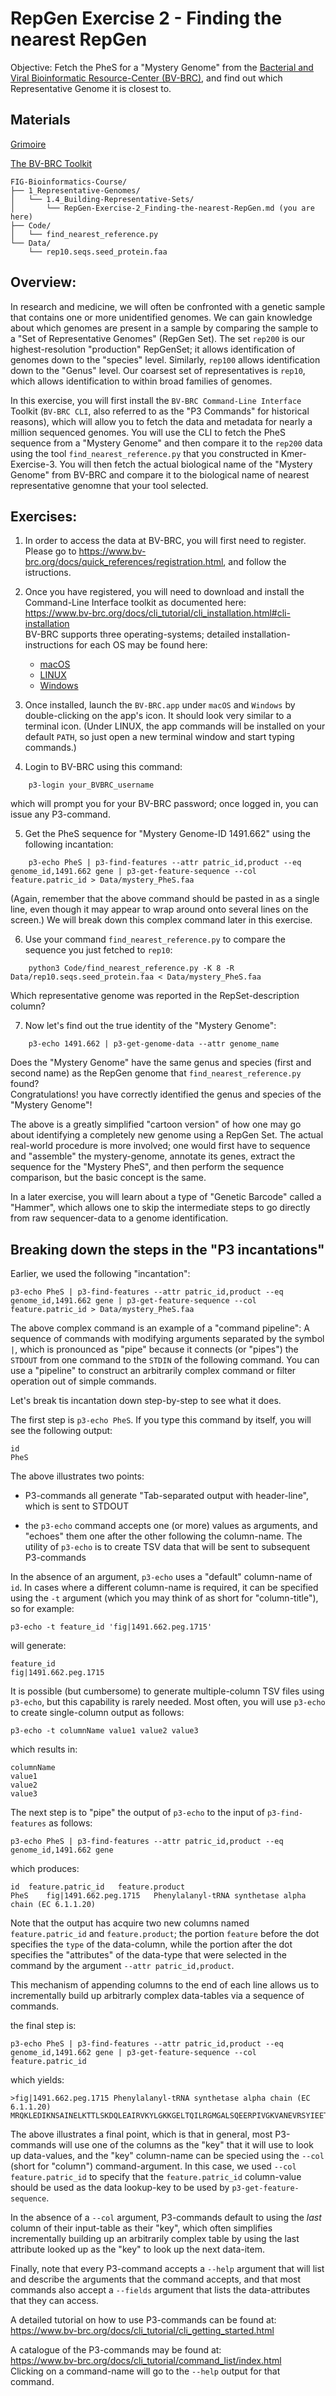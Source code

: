 # RepGen Exercise 2 - Finding the nearest RepGen

Objective: Fetch the PheS for a "Mystery Genome" from the [Bacterial and Viral Bioinformatic Resource-Center (BV-BRC)](https://www.bv-brc.org/), and find out which Representative Genome it is closest to.

## Materials

[Grimoire](https://chat.openai.com/g/g-n7Rs0IK86-grimoire)

[The BV-BRC Toolkit](https://www.bv-brc.org/docs/cli_tutorial/index.html)

```
FIG-Bioinformatics-Course/
├── 1_Representative-Genomes/
│   └── 1.4_Building-Representative-Sets/
│       └── RepGen-Exercise-2_Finding-the-nearest-RepGen.md (you are here)
├── Code/
│   └── find_nearest_reference.py 
└── Data/
    └── rep10.seqs.seed_protein.faa
```

## Overview:

In research and medicine, we will often be confronted with a genetic sample that contains one or more unidentified genomes.
We can gain knowledge about which genomes are present in a sample by comparing the sample to a "Set of Representative Genomes" (RepGen Set).
The set `rep200` is our highest-resolution "production" RepGenSet; it allows identification of genomes down to the "species" level. Similarly, `rep100` allows identification down to the "Genus" level.
Our coarsest set of representatives is `rep10`, which allows identification to within broad families of genomes.

In this exercise, you will first install the `BV-BRC Command-Line Interface` Toolkit (`BV-BRC CLI`, also referred to as the "P3 Commands" for historical reasons), which will allow you to fetch the data and metadata for nearly a million sequenced genomes.
You will use the CLI to fetch the PheS sequence from a "Mystery Genome" and then compare it to the `rep200` data using the tool `find_nearest_reference.py` that you constructed in Kmer-Exercise-3. You will then fetch the actual biological name of the "Mystery Genome" from BV-BRC and compare it to the biological name of nearest representative genomne that your tool selected.

## Exercises:

1. In order to access the data at BV-BRC, you will first need to register. Please go to
https://www.bv-brc.org/docs/quick_references/registration.html,
and follow the istructions.

2. Once you have registered, you will need to download and install the Command-Line Interface toolkit as documented here:<br>
https://www.bv-brc.org/docs/cli_tutorial/cli_installation.html#cli-installation<br>
BV-BRC supports three operating-systems; detailed installation-instructions for each OS may be found here:
    * [macOS](https://www.bv-brc.org/docs/cli_tutorial/cli_installation.html#installation-on-macos)
    * [LINUX](https://www.bv-brc.org/docs/cli_tutorial/cli_installation.html#installation-on-debian-ubuntu-mint-linux)
    * [Windows](https://www.bv-brc.org/docs/cli_tutorial/cli_installation.html#installation-on-windows)

3. Once installed, launch the `BV-BRC.app` under `macOS` and `Windows` by double-clicking on the app's icon. It should look very similar to a terminal icon. (Under LINUX, the app commands will be installed on your default `PATH`, so just open a new terminal window and start typing commands.)

4. Login to BV-BRC using this command:
```
    p3-login your_BVBRC_username
```
which will prompt you for your BV-BRC password;
once logged in, you can issue any P3-command.

5. Get the PheS sequence for "Mystery Genome-ID 1491.662" using the following incantation:
```
    p3-echo PheS | p3-find-features --attr patric_id,product --eq genome_id,1491.662 gene | p3-get-feature-sequence --col feature.patric_id > Data/mystery_PheS.faa
```
(Again, remember that the above command should be pasted in as a single line, even though it may appear to wrap around onto several lines on the screen.) We will break down this complex command later in this exercise.

6. Use your command `find_nearest_reference.py` to compare the sequence you just fetched to `rep10`:
```
    python3 Code/find_nearest_reference.py -K 8 -R Data/rep10.seqs.seed_protein.faa < Data/mystery_PheS.faa
```
Which representative genome was reported in the RepSet-description column?

7. Now let's find out the true identity of the "Mystery Genome":
```
    p3-echo 1491.662 | p3-get-genome-data --attr genome_name
```
Does the "Mystery Genome" have the same genus and species (first and second name) as the RepGen genome that `find_nearest_reference.py` found?<br>
Congratulations! you have correctly identified the genus and species of the "Mystery Genome"!

The above is a greatly simplified "cartoon version" of how one may go about identifying a completely new genome using a RepGen Set. The actual real-world procedure is more involved; one would first have to sequence and "assemble" the mystery-genome, annotate its genes, extract the sequence for the "Mystery PheS", and then perform the sequence comparison, but the basic concept is the same.

In a later exercise, you will learn about a type of "Genetic Barcode" called a "Hammer", which allows one to skip the intermediate steps to go directly from raw sequencer-data to a genome identification.

## Breaking down the steps in the "P3 incantations"

Earlier, we used the following "incantation":
```
p3-echo PheS | p3-find-features --attr patric_id,product --eq genome_id,1491.662 gene | p3-get-feature-sequence --col feature.patric_id > Data/mystery_PheS.faa
```
The above complex command is an example of a "command pipeline": A sequence of commands with modifying arguments separated by the symbol `|`, which is pronounced as "pipe" because it connects (or "pipes") the `STDOUT` from one command to the `STDIN` of the following command.
You can use a "pipeline" to construct an arbitrarily complex command or filter operation out of simple commands.

Let's break tis incantation down step-by-step to see what it does.

The first step is `p3-echo PheS`. If you type this command by itself, you will see the following output:
```
id
PheS
```
The above illustrates two points:
* P3-commands all generate "Tab-separated output with header-line", which is sent to STDOUT 

* the `p3-echo` command accepts one (or more) values as arguments,
and "echoes" them one after the other following the column-name.
The utility of `p3-echo` is to create TSV data that will be sent
to subsequent P3-commands

In the absence of an argument, `p3-echo` uses a "default" column-name of `id`. In cases where a different column-name is required, it can be specified using the `-t` argument (which you may think of as short for "column-title"), so for example:
```
p3-echo -t feature_id 'fig|1491.662.peg.1715'
```
will generate:
```
feature_id
fig|1491.662.peg.1715
```
It is possible (but cumbersome) to generate multiple-column TSV files using `p3-echo`, but this capability is rarely needed. Most often, you will use `p3-echo` to create single-column output as follows:
```
p3-echo -t columnName value1 value2 value3
```
which results in:
```
columnName
value1
value2
value3
```

The next step is to "pipe" the output of `p3-echo` to the input of `p3-find-features` as follows:
```
p3-echo PheS | p3-find-features --attr patric_id,product --eq genome_id,1491.662 gene
```
which produces:
```
id	feature.patric_id	feature.product
PheS	fig|1491.662.peg.1715	Phenylalanyl-tRNA synthetase alpha chain (EC 6.1.1.20)
```
Note that the output has acquire two new columns named `feature.patric_id`	and `feature.product`; the portion `feature` before the dot specifies the `type` of the data-column, while the portion after the dot specifies the "attributes" of the data-type that were selected in the command by the argument `--attr patric_id,product`.

This mechanism of appending columns to the end of each line allows us to incrementally build up arbitrarly complex data-tables via a sequence of commands. 

the final step is:
```
p3-echo PheS | p3-find-features --attr patric_id,product --eq genome_id,1491.662 gene | p3-get-feature-sequence --col feature.patric_id
```
which yields:
```
>fig|1491.662.peg.1715 Phenylalanyl-tRNA synthetase alpha chain (EC 6.1.1.20)
MRQKLEDIKNSAINELKTTLSKDQLEAIRVKYLGKKGELTQILRGMGALSQEERPIVGKVANEVRSYIEETIKEAFSDIKNKEKSIRLENETIDITMPGKKQAVGKRHPLDLTLESMKDIFISMGFTIEEGPEVELDKYNFEALNIPKNHPARGEQDTFYINDNLVLRTQTSPIQIRTMENQKPPIKMIAPGKVYRSDSVDATHSPIFYQMEGLVVDKGITFSDLKGTLELFAKRMFGDKVKTKFRPHHFPFTEPSAEMDATCFVCNGEGCKVCKGSGWIELLGCGMVHPQVLRNCNIDPEVYSGFAFGFGVDRMVMMKYGIDDIRLLYESDMRFLNQF
```
The above illustrates a final point, which is that in general,
most P3-commands will use one of the columns as the "key"
that it will use to look up data-values, and the "key" column-name
can be specied using the `--col` (short for "column") command-argument. In this case, we used `--col feature.patric_id` to specify that the
`feature.patric_id` column-value should be used as the data lookup-key
to be used by `p3-get-feature-sequence`.

In the absence of a `--col` argument, P3-commands default to using
the _last_ column of their input-table as their "key", which often simplifies incrementally building up an arbitrarily complex table by using the last attribute looked up as the "key" to look up the next data-item.

Finally, note that every P3-command accepts a `--help` argument
that will list and describe the arguments that the command accepts,
and that most commands also accept a `--fields` argument that lists
the data-attributes that they can access.

A detailed tutorial on how to use P3-commands can be found at:<br>
https://www.bv-brc.org/docs/cli_tutorial/cli_getting_started.html

A catalogue of the P3-commands may be found at:<br>
https://www.bv-brc.org/docs/cli_tutorial/command_list/index.html<br>
Clicking on a command-name will go to the `--help` output for that command.

